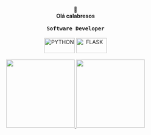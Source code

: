 <div align="center">
🎇<br>
<strong>Olá calabresos</strong><br>
<br>

<div align="center">
  <kbd>
  <strong>Software Developer</strong>
    </kbd>
</div>  
     <div align="center" style="display: inline_block"><br>  
        <img align="center" alt="PYTHON" height="40" width="80"
        src="https://img.shields.io/badge/python-3670A0?style=for-the-badge&logo=python&logoColor=ffdd54">
         <img align="center" alt="FLASK" height="40" width="80"
        src="https://img.shields.io/badge/flask-%23000.svg?style=for-the-badge&logo=flask&logoColor=white">
     </div>
<div align="center"><br>

<div align="center">
  <a href="https://github.com/Malihgno616">
  <img height="180em" src="https://github-readme-stats.vercel.app/api?username=malihgno616&show_icons=true&theme=dracula&include_all_commits=true&count_private=true"/>
  <img height="180em" src="https://github-readme-stats.vercel.app/api/top-langs/?username=malihgno616&layout=compact&langs_count=7&theme=dracula"/>
</div>
